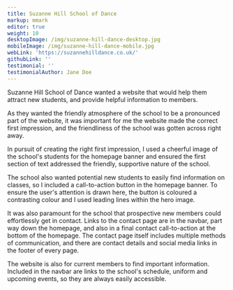 ```yaml
---
title: Suzanne Hill School of Dance
markup: mmark
editor: true
weight: 10
desktopImage: /img/suzanne-hill-dance-desktop.jpg
mobileImage: /img/suzanne-hill-dance-mobile.jpg
webLink: 'https://suzannehilldance.co.uk/'
githubLink: ''
testimonial: ''
testimonialAuthor: Jane Doe
---
```


Suzanne Hill School of Dance wanted a website that would help them attract new students, and provide helpful information to members.

As they wanted the friendly atmosphere of the school to be a pronounced part of the website, it was important for me the website made the correct first impression, and the friendliness of the school was gotten across right away.

In pursuit of creating the right first impression, I used a cheerful image of the school's students for the homepage banner and ensured the first section of text addressed the friendly, supportive nature of the school.

The school also wanted potential new students to easily find information on classes, so I included a call-to-action button in the homepage banner. To ensure the user's attention is drawn here, the button is coloured a contrasting colour and I used leading lines within the hero image.

It was also paramount for the school that prospective new members could effortlessly get in contact. Links to the contact page are in the navbar, part way down the homepage, and also in a final contact call-to-action at the bottom of the homepage. The contact page itself includes multiple methods of communication, and there are contact details and social media links in the footer of every page.

The website is also for current members to find important information. Included in the navbar are links to the school's schedule, uniform and upcoming events, so they are always easily accessible.
